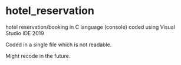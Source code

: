 # hotel_reservation
hotel reservation/booking in C language (console)
coded using Visual Studio IDE 2019

Coded in a single file which is not readable.

Might recode in the future.
